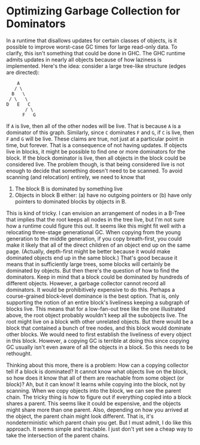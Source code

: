 # Optimizing Garbage Collection for Dominators

In a runtime that disallows updates for certain classes of objects, is it
possible to improve worst-case GC times for large read-only data. To
clarify, this isn't something that could be done in GHC. The GHC runtime
admits updates in nearly all objects because of how laziness is implemented.
Here's the idea: consider a large tree-like structure (edges are directed):

        A
       / \
      B   \
     / \   \
    D   E   C
           / \
          F   G

If `A` is live, then all of the other nodes will be live. That is because
`A` is a dominator of this graph. Similarly, since `C` dominates `F` and `G`,
if `C` is live, then `F` and `G` will be live. These claims are true, not
just at a particular point in time, but forever. That is a consequence of
not having updates. If objects live in blocks, it might be possible to find
one or more dominators for the block. If the block dominator is live, then
all objects in the block could be considered live. The problem though, is
that being considered live is not enough to decide that something doesn't
need to be scanned. To avoid scanning (and relocation) entirely, we need
to know that

1. The block B is dominated by something live
2. Objects in block B either: (a) have no outgoing pointers or (b) have
   only pointers to dominated blocks by objects in B.

This is kind of tricky. I can envision an arrangement of nodes in a B-Tree
that implies that the root keeps all nodes in the tree live, but I'm not
sure how a runtime could figure this out. It seems like this might fit
well with a relocating three-stage generational GC. When copying from
the young generation to the middle generation, if you copy breath-first,
you could make it likely that all of the direct children of an object
end up on the same page. (Actually, depth-first might be better because it
would make dominated objects end up in the same block.) That's good because
it means that in sufficiently large trees, some blocks will certainly be
dominated by objects. But then there's the question of how to find the
dominators. Keep in mind that a block could be dominated by hundreds
of different objects. However, a garbage collector cannot record all
dominators. It would be prohibitively expensive to do this. Perhaps
a course-grained block-level dominance is the best option. That is,
only supporting the notion of an entire block's liveliness keeping a
subgraph of blocks live. This means that for a low-fan-out tree like
the one illustrated above, the root object probably wouldn't keep all
the subobjects live. The root might live on a block with other unrelated
objects. But there would be a block that contained a bunch of tree nodes,
and this block would dominate other blocks. We would need to first establish
the liveliness of every object in this block. However, a copying GC is
terrible at doing this since copying GC usually isn't even aware of all the
objects in a block. So this needs to be rethought.

Thinking about this more, there is a problem: How can a copying collector
tell if a block is dominated? It cannot know what objects live on the
block, so how does it know that all of them are reachable from some
object (or block)? Ah, but it can know! It learns while copying into
the block, not by scanning. When we copy objects into the block, we can
see the parent chain. The tricky thing is how to figure out if everything
copied into a block shares a parent. This seems like it could be expensive,
and the objects might share more than one parent. Also, depending on how
you arrived at the object, the parent chain might look different. That is,
it's nondeterministic which parent chain you get. But I must admit, I do
like this approach. It seems simple and tractable. I just don't yet see
a cheap way to take the intersection of the parent chains.
